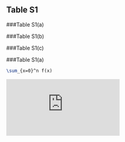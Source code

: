 ## Table S1

###Table S1(a)

###Table S1(b)

###Table S1(c)

###Table S1(a)


```tex
\sum_{x=0}^n f(x)
```


![equation](http://www.sciweavers.org/tex2img.php?eq=1%2Bsin%28mc%5E2%29&bc=White&fc=Black&im=jpg&fs=12&ff=arev&edit=)
